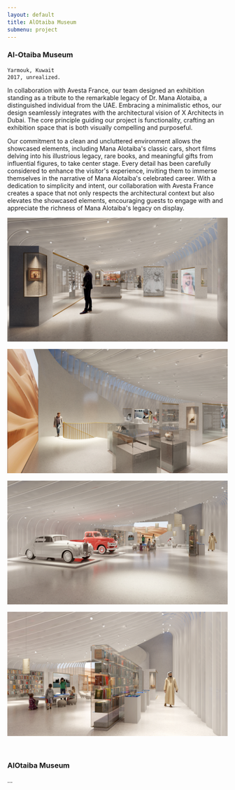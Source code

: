 ```yaml
---
layout: default
title: AlOtaiba Museum
submenu: project
---
```

 
### Al-Otaiba Museum 

	Yarmouk, Kuwait
	2017, unrealized.

In collaboration with Avesta France, our team designed an exhibition standing as a tribute to the remarkable legacy of Dr. Mana Alotaiba, a distinguished individual from the UAE.  Embracing a minimalistic ethos, our design seamlessly integrates with the architectural vision of X Architects in Dubai. The core principle guiding our project is functionality, crafting an exhibition space that is both visually compelling and purposeful.

Our commitment to a clean and uncluttered environment allows the showcased elements, including Mana Alotaiba's classic cars, short films delving into his illustrious legacy, rare books, and meaningful gifts from influential figures, to take center stage. Every detail has been carefully considered to enhance the visitor's experience, inviting them to immerse themselves in the narrative of Mana Alotaiba's celebrated career. With a dedication to simplicity and intent, our collaboration with Avesta France creates a space that not only respects the architectural context but also elevates the showcased elements, encouraging guests to engage with and appreciate the richness of Mana Alotaiba's legacy on display.


![Fountain Square](/works/alotaiba-museum/01.jpg)

![Fountain Square](/works/alotaiba-museum/Cam4_OptB_Grd.jpg)

![Fountain Square](/works/alotaiba-museum/03.jpg)

![Fountain Square](/works/alotaiba-museum/04.jpg)


<br id="scr-to-here" />

### AlOtaiba Museum


...


<!-- #Reguengo #Urbanplanning #urbandesign #Architecture #Hertiage #Preservation #archdaily #Arch #archdaily #Portugal  -->

